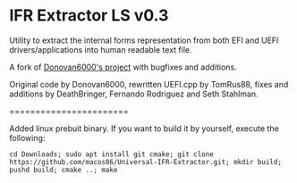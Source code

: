 IFR Extractor LS v0.3
=======================

Utility to extract the internal forms representation from both EFI and UEFI drivers/applications into human readable text file.

A fork of <a href="https://github.com/donovan6000/Universal-IFR-Extractor">Donovan6000's project</a> with bugfixes and additions.

Original code by Donovan6000, rewritten UEFI.cpp by TomRus88, fixes and additions by DeathBringer, Fernando Rodriguez and Seth Stahlman.


=======================

Added linux prebuit binary. If you want to build it by yourself, execute the following:

`cd Downloads; sudo apt install git cmake; git clone https://github.com/macos86/Universal-IFR-Extractor.git; mkdir build; pushd build; cmake ..; make`
